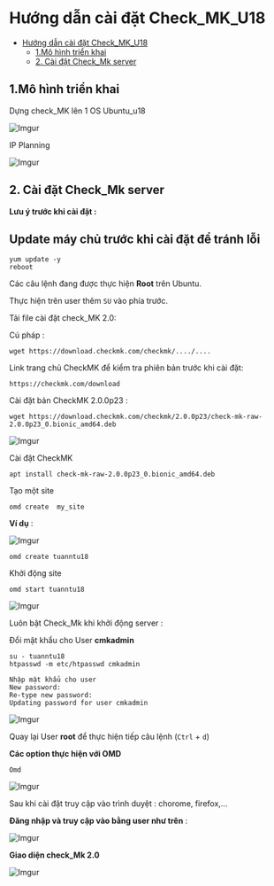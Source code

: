 # Hướng dẫn cài đặt Check_MK_U18


- [Hướng dẫn cài đặt Check_MK_U18](#hướng-dẫn-cài-đặt-check_mk_u18)
  - [1.Mô hình triển khai](#1mô-hình-triển-khai)
  - [2. Cài đặt Check_Mk server](#2-cài-đặt-check_mk-server)



## 1.Mô hình triển khai

Dựng check_MK lên 1 OS Ubuntu_u18

![Imgur](https://i.imgur.com/EMfgMiL.png)

IP Planning

![Imgur](https://i.imgur.com/Xacmabs.png)

## 2. Cài đặt Check_Mk server


**Lưu ý trước khi cài đặt :**

<h2>Update máy chủ trước khi cài đặt để tránh lỗi</h2>

```
yum update -y
reboot 
```


Các câu lệnh đang được thực hiện **Root** trên Ubuntu.

Thực hiện trên user thêm ``SU`` vào phía trước.


Tải file cài đặt check_MK 2.0:

Cú pháp :

```
wget https://download.checkmk.com/checkmk/..../....
```
Link trang chủ CheckMK để kiểm tra phiên bản trước khi cài đặt:

```
https://checkmk.com/download
```

Cài đặt bản CheckMK 2.0.0p23 :

```
wget https://download.checkmk.com/checkmk/2.0.0p23/check-mk-raw-2.0.0p23_0.bionic_amd64.deb
```

![Imgur](https://i.imgur.com/gB69R6w.png)

Cài đặt CheckMK

```
apt install check-mk-raw-2.0.0p23_0.bionic_amd64.deb
```

Tạo một site 

`omd create  my_site`

**Ví dụ** :

![Imgur](https://i.imgur.com/TnG4ya0.png)

``` 
omd create tuanntu18
```

Khởi động site

```
omd start tuanntu18
```
![Imgur](https://i.imgur.com/mxiaBjB.png)

Luôn bật Check_Mk khi khởi động server : 

Đổi mật khẩu cho User **cmkadmin**

```
su - tuanntu18
htpasswd -m etc/htpasswd cmkadmin
```

```
Nhập mật khẩu cho user
New password:
Re-type new password:
Updating password for user cmkadmin
```

![Imgur](https://i.imgur.com/fFBe8bd.png)


Quay lại User **root** để thực hiện tiếp câu lệnh (`Ctrl` + `d`)

**Các option thực hiện với OMD**

```
Omd
```

![Imgur](https://i.imgur.com/8IhSFqm.png)

Sau khi cài đặt truy cập vào trình duyệt : chorome, firefox,... 


**Đăng nhập và truy cập vào bằng user như trên**  :

![Imgur](https://i.imgur.com/afBnFFV.png)

**Giao diện check_Mk 2.0**

![Imgur](https://i.imgur.com/buyD6sI.png)


